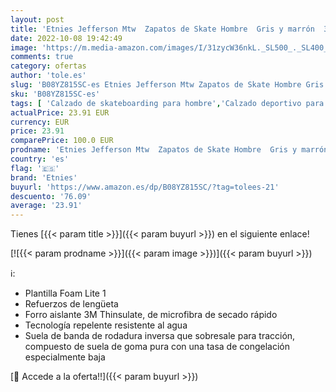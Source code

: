 ```yaml
---
layout: post
title: 'Etnies Jefferson Mtw  Zapatos de Skate Hombre  Gris y marrón  37.5 EU'
date: 2022-10-08 19:42:49
image: 'https://m.media-amazon.com/images/I/31zycW36nkL._SL500_._SL400_.jpg'
comments: true
category: ofertas
author: 'tole.es'
slug: 'B08YZ815SC-es Etnies Jefferson Mtw Zapatos de Skate Hombre Gris y marrón...'
sku: 'B08YZ815SC-es'
tags: [ 'Calzado de skateboarding para hombre','Calzado deportivo para hombre','Zapatillas y calzado deportivo para hombre','Zapatos','Zapatos para hombre','Zapatos y complementos','etnies','zapatos','🇪🇸', ]
actualPrice: 23.91 EUR
currency: EUR
price: 23.91
comparePrice: 100.0 EUR
prodname: 'Etnies Jefferson Mtw  Zapatos de Skate Hombre  Gris y marrón  37.5 EU'
country: 'es'
flag: '🇪🇸'
brand: 'Etnies'
buyurl: 'https://www.amazon.es/dp/B08YZ815SC/?tag=tolees-21'
descuento: '76.09'
average: '23.91'
---
```


Tienes [{{< param title >}}]({{< param buyurl >}}) en el siguiente enlace!

[![{{< param prodname >}}]({{< param image >}})]({{< param buyurl >}})

ℹ️:

- Plantilla Foam Lite 1
- Refuerzos de lengüeta
- Forro aislante 3M Thinsulate, de microfibra de secado rápido
- Tecnología repelente resistente al agua
- Suela de banda de rodadura inversa que sobresale para tracción, compuesto de suela de goma pura con una tasa de congelación especialmente baja

[🛒 Accede a la oferta!!]({{< param buyurl >}})
